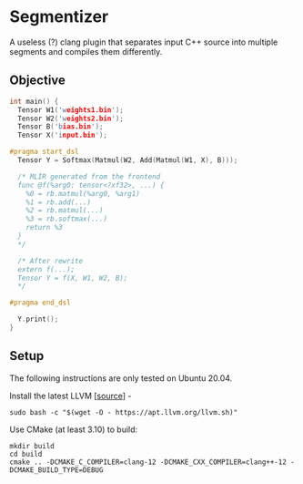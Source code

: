 # Segmentizer

A useless (?) clang plugin that separates input C++ source into multiple segments and compiles them differently.

## Objective

```c++
int main() {
  Tensor W1('weights1.bin');
  Tensor W2('weights2.bin');
  Tensor B('bias.bin');
  Tensor X('input.bin');

#pragma start_dsl 
  Tensor Y = Softmax(Matmul(W2, Add(Matmul(W1, X), B)));

  /* MLIR generated from the frontend
  func @f(%arg0: tensor<?xf32>, ...) {
    %0 = rb.matmul(%arg0, %arg1)
    %1 = rb.add(...)
    %2 = rb.matmul(...)
    %3 = rb.softmax(...)
    return %3
  }
  */

  /* After rewrite 
  extern f(...);
  Tensor Y = f(X, W1, W2, B);
  */

#pragma end_dsl

  Y.print();
}
```

## Setup

The following instructions are only tested on Ubuntu 20.04.

Install the latest LLVM [[source](https://apt.llvm.org/)] -

```
sudo bash -c "$(wget -O - https://apt.llvm.org/llvm.sh)"
```

Use CMake (at least 3.10) to build:

```
mkdir build
cd build
cmake .. -DCMAKE_C_COMPILER=clang-12 -DCMAKE_CXX_COMPILER=clang++-12 -DCMAKE_BUILD_TYPE=DEBUG
```
